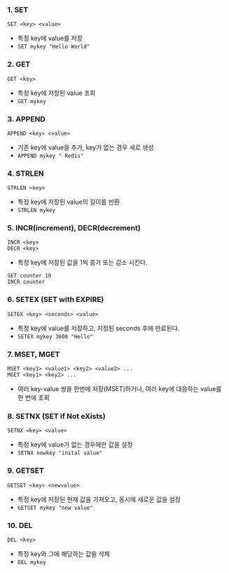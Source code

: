 ### 1. SET

```
SET <key> <value>
```
- 특정 key에 value를 저장
- `SET mykey "Hello World"`

### 2. GET

```
GET <key>
```

- 특정 key에 저장된 value 조회
- `GET mykey`

### 3. APPEND

```
APPEND <key> <value>
```

- 기존 key에 value을 추가, key가 없는 경우 새로 생성
- `APPEND mykey " Redis"`

### 4. STRLEN

```
STRLEN <key>
```

- 특정 key에 저장된 value의 길이를 반환
- `STRLEN mykey`

### 5. INCR(increment), DECR(decrement)

```
INCR <key>
DECR <key>
```

- 특정 key에 저장된 값을 1씩 증가 또는 감소 시킨다.
```
SET counter 10
INCR counter
```

### 6. SETEX (SET with EXPIRE)

```
SETEX <key> <seconds> <value>
```

- 특정 key에 value를 저장하고, 지정된 seconds 후에 만료된다.
- `SETEX mykey 3600 "Hello"`

### 7. MSET, MGET

```
MSET <key1> <value1> <key2> <value2> ...
MGET <key1> <key2> ...
```

- 여러 key-value 쌍을 한번에 저장(MSET)하거나, 여러 key에 대응하는 value를 한 번에 조회

### 8. SETNX (SET if Not eXists)

```
SETNX <key> <value>
```

- 특정 key에 value가 없는 경우에만 값을 설정
- `SETNX newkey "inital value"`

### 9. GETSET

```
GETSET <key> <newvalue>
```

- 특정 key에 저장된 현재 값을 가져오고, 동시에 새로운 값을 설정
- `GETSET mykey "new value"`

### 10. DEL

```
DEL <key>
```

- 특정 key와 그에 해당하는 값을 삭제
- `DEL mykey`
